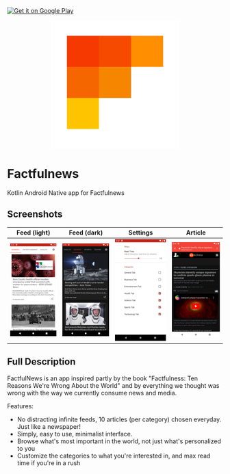 <a href="https://play.google.com/store/apps/details?id=com.cobresun.factfulnewsandroid">
    <img alt="Get it on Google Play"
        height="80"
        src="https://play.google.com/intl/en_us/badges/images/generic/en_badge_web_generic.png" />
</a>

<p align="center">
  <img width="300" height="300" src="logo.png">
</p>

# Factfulnews
Kotlin Android Native app for Factfulnews

## Screenshots
| Feed (light) | Feed (dark) | Settings | Article |
|:------------:|-------------|----------|---------|
|<img src="/screenshots/feed_light.png" width="250">|<img src="/screenshots/feed_dark.png" width="250">|<img src="/screenshots/settings.png" width="250">|<img src="/screenshots/article.png" width="250">|

## Full Description
FactfulNews is an app inspired partly by the book "Factfulness: Ten Reasons We're Wrong About the World" and by everything we thought was wrong with the way we currently consume news and media.

Features:
- No distracting infinite feeds, 10 articles (per category) chosen everyday. Just like a newspaper!
- Simply, easy to use, minimalist interface.
- Browse what's most important in the world, not just what's personalized to you
- Customize the categories to what you're interested in, and max read time if you're in a rush

